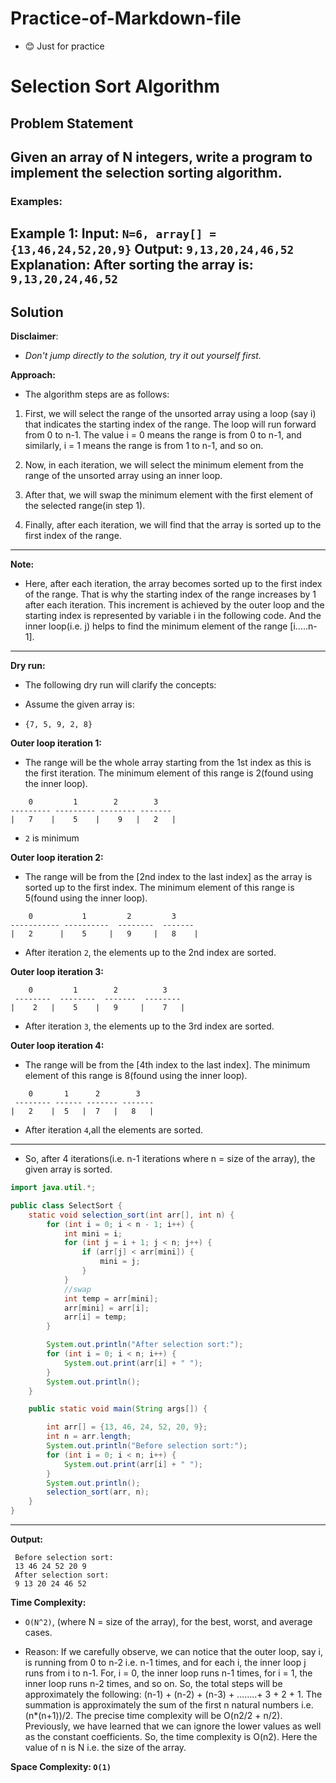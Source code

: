 # Practice-of-Markdown-file


- 😊 Just for practice

# Selection Sort Algorithm

## Problem Statement
Given an array of **N integers**, write a program to implement
the selection sorting algorithm.
---
### Examples:

**Example 1:**
**Input:** `N=6, array[] = {13,46,24,52,20,9}`
**Output:** `9,13,20,24,46,52`
**Explanation:** After sorting the array is: `9,13,20,24,46,52`
---
## Solution

**Disclaimer**:
- _Don't jump directly to the solution, try it out yourself first._

**Approach:**

- The algorithm steps are as follows:

1. First, we will select the range of the unsorted array using a loop (say i) that indicates the starting index of the range.
   The loop will run forward from 0 to n-1. The value i = 0 means the range is from 0 to n-1, and similarly, i = 1 means the range is from 1 to n-1, and so on.

2. Now, in each iteration, we will select the minimum element from the range of the unsorted array using an inner loop.

3. After that, we will swap the minimum element with the first element of the selected range(in step 1).

4. Finally, after each iteration, we will find that the array is sorted up to the first index of the range.

---

**Note:**
- Here, after each iteration, the array becomes sorted up to the first index of the range. That is why the starting index of the range increases by 1 after each iteration. This increment is achieved by the outer loop and the starting index is represented by variable i in the following code. And the inner loop(i.e. j) helps to find the minimum element of the range [i…..n-1].

---

**Dry run:**
- The following dry run will clarify the concepts:

- Assume the given array is:
- `{7, 5, 9, 2, 8}`

**Outer loop iteration 1:**
- The range will be the whole array starting from the 1st index as this is the first iteration. The minimum element of this range is 2(found using the inner loop).
```
    0         1        2        3
--------- --------- -------- -------
|   7    |    5    |    9   |   2   |
```

- `2` is minimum

**Outer loop iteration 2:**
- The range will be from the [2nd index to the last index] as the array is sorted up to the first index. The minimum element of this range is 5(found using the inner loop).
```
    0           1         2         3
----------- ----------  --------  -------
|   2      |    5     |   9     |   8    |
```

- After iteration `2`, the elements up to the 2nd index are sorted.

**Outer loop iteration 3:**
```
    0         1        2          3   
 --------  --------  -------  --------
|    2   |    5    |   9     |    7   |
```
- After iteration `3`, the elements up to the 3rd index are sorted.

**Outer loop iteration 4:**
- The range will be from the [4th index to the last index]. The minimum element of this range is 8(found using the inner loop).
```
    0       1      2        3
 -------- ------ ------- -------
|   2    |  5   |  7   |   8   |
```
- After iteration `4`,all the elements are sorted.

---

- So, after 4 iterations(i.e. n-1 iterations where n = size of the array), the given array is sorted.

```java
import java.util.*;

public class SelectSort {
    static void selection_sort(int arr[], int n) {
        for (int i = 0; i < n - 1; i++) {
            int mini = i;
            for (int j = i + 1; j < n; j++) {
                if (arr[j] < arr[mini]) {
                    mini = j;
                }
            }
            //swap
            int temp = arr[mini];
            arr[mini] = arr[i];
            arr[i] = temp;
        }

        System.out.println("After selection sort:");
        for (int i = 0; i < n; i++) {
            System.out.print(arr[i] + " ");
        }
        System.out.println();
    }

    public static void main(String args[]) {

        int arr[] = {13, 46, 24, 52, 20, 9};
        int n = arr.length;
        System.out.println("Before selection sort:");
        for (int i = 0; i < n; i++) {
            System.out.print(arr[i] + " ");
        }
        System.out.println();
        selection_sort(arr, n);
    }
}
```


---

**Output:**
```
 Before selection sort:
 13 46 24 52 20 9
 After selection sort:
 9 13 20 24 46 52
```
**Time Complexity:**
- `O(N^2)`, (where N = size of the array), for the best, worst, and average cases.

- Reason: If we carefully observe, we can notice that the outer loop, say i, is running from 0 to n-2 i.e. n-1 times, and for each i, the inner loop j runs from i to n-1. For, i = 0, the inner loop runs n-1 times, for i = 1, the inner loop runs n-2 times, and so on. So, the total steps will be approximately the following: (n-1) + (n-2) + (n-3) + ……..+ 3 + 2 + 1. The summation is approximately the sum of the first n natural numbers i.e. (n*(n+1))/2. The precise time complexity will be O(n2/2 + n/2). Previously, we have learned that we can ignore the lower values as well as the constant coefficients. So, the time complexity is O(n2). Here the value of n is N i.e. the size of the array.

**Space Complexity: `O(1)`**





